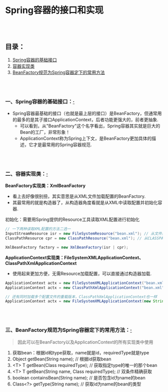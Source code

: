 # Spring容器的接口和实现

<br><br>

## 目录：
1. [Spring容器的基础接口](#一spring容器的基础接口)
2. [容器实现类](#二容器实现类)
3. [BeanFactory规范为Spring容器定下的常用方法](#三beanfactory规范为spring容器定下的常用方法)


<br><br>

### 一、Spring容器的基础接口：[·](#目录)
- Spring容器最基础的接口（也就是最上层的接口）是BeanFactory，但通常用的最多的是其子接口ApplicationContext，后者功能更强大的，前者更抽象.
  - 可以看到，从"BeanFactory"这个名字看出，Spring容器其实就是巨大的Bean的工厂，非常形象！
  - ApplicationContext称为Spring上下文，是BeanFactory更加具体的描述，它才是最常用的Spring容器规范.

<br><br>

### 二、容器实现类：[·](#目录)
**BeanFactory实现类：XmlBeanFactory**

- 看上去好像很别扭，其实意思是从XML文件加载配置的BeanFactory.
- 其最常用的就是构造器了，从构造器角度看就是从XML中读取配置并初始化容器.

初始化：需要用Spring提供的Resource工具读取XML配置进行初始化
```java
// 一下两种读取XML配置的方法二选一
InputStreamResource isr = new FileSystemResource("bean.xml"); // 从文件系统中读取
ClassPathResource cpr = new ClassPathResource("bean.xml"); // 从CLASSPATH中读取

XmlBeanFactory factory = new XmlBeanFactory(isr | cpr);
```

**ApplicationContext实现类：FileSystemXMLApplicationContext、ClassPathXmlApplicationContext**

- 使用起来更加方便，无需Resource加载配置，可以直接通过构造器加载.

```java
ApplicationContext actx = new FileSystemXMLApplicationContext("bean.xml"); // 从文件系统加载
ApplicationContext actx = new ClassPathXmlApplicationContext("bean.xml"); // 从CLASSPATH中加载

// 还有同时加载多个配置文件的重载版本，ClassPathXmlApplicationContext也一样
ApplicationContext actx = new FileSystemXMLApplicationContext(new String[] {"bean.xml", "service.xml"});
```

<br><br>

### 三、BeanFactory规范为Spring容器定下的常用方法：[·](#目录)
> 因此可以在BeanFactory以及ApplicationContext的所有实现类中使用

1. 获取bean：根据id和type获取，name就是id，requiredType就是type
  1. Object getBean(String name); // 根据id获取bean
  2. \<T\> T getBean(Class<T> requiredType); // 获取指定type的唯一的那个bean
  3. \<T\> T getBean(String name, Class requiredType); // 双条件精确获取
2. boolean containsBean(String name); // 是否包含id为name的bean
3. Class\<?\> getType(String name); // 获取id为name的bean的类型
